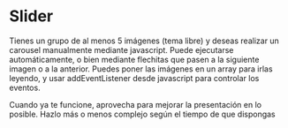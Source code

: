 # Slider
Tienes un grupo de al menos 5 imágenes (tema libre) y deseas realizar un carousel manualmente mediante javascript. Puede ejecutarse automáticamente, o bien mediante flechitas que pasen a la siguiente imagen o a la anterior. Puedes poner las imágenes en un array para irlas leyendo, y usar addEventListener desde javascript para controlar los eventos.

Cuando ya te funcione, aprovecha para mejorar la presentación en lo posible. Hazlo más o menos complejo según el tiempo de que dispongas
